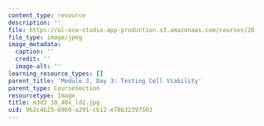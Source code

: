 ```yaml
---
content_type: resource
description: ''
file: https://ol-ocw-studio-app-production.s3.amazonaws.com/courses/20-109-laboratory-fundamentals-in-biological-engineering-spring-2010/962c4b2569b9a291cb12e78b32397503_m3d3_10_40x_ld2.jpg
file_type: image/jpeg
image_metadata:
  caption: ''
  credit: ''
  image-alt: ''
learning_resource_types: []
parent_title: 'Module 3, Day 3: Testing Cell Viability'
parent_type: CourseSection
resourcetype: Image
title: m3d3_10_40x_ld2.jpg
uid: 962c4b25-69b9-a291-cb12-e78b32397503
---
```

